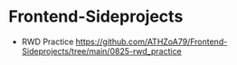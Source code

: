 # Frontend-Sideprojects

- RWD Practice
https://github.com/ATHZoA79/Frontend-Sideprojects/tree/main/0825-rwd_practice
